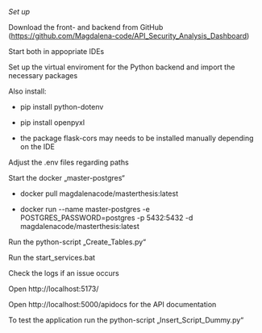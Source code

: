 *Set up*
	
Download the front- and backend from GitHub (https://github.com/Magdalena-code/API_Security_Analysis_Dashboard)

Start both in appopriate IDEs

Set up the virtual enviroment for the Python backend and import the necessary packages

Also install:

- pip install python-dotenv

- pip install openpyxl
  
- the package flask-cors may needs to be installed manually depending on the IDE

Adjust the .env files regarding paths

Start the docker „master-postgres“

- docker pull magdalenacode/masterthesis:latest
  
- docker run --name master-postgres -e POSTGRES_PASSWORD=postgres -p 5432:5432 -d magdalenacode/masterthesis:latest

Run the python-script „Create_Tables.py“

Run the start_services.bat

Check the logs if an issue occurs

Open http://localhost:5173/ 

Open http://localhost:5000/apidocs for the API documentation

To test the application run the python-script „Insert_Script_Dummy.py“
